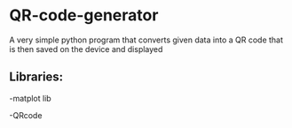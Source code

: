 # QR-code-generator
A very simple python program that converts given data into a QR code that is then saved on the device and displayed
## Libraries:
-matplot lib

-QRcode
